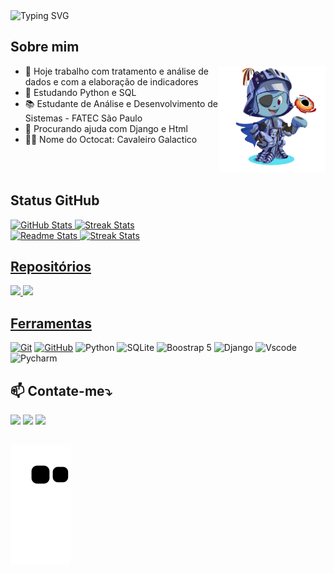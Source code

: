 <!--
**Dev-JoaoM/Dev-JoaoM** is a ✨ _special_ ✨ repository because its `README.md` (this file) appears on your GitHub profile.

Here are some ideas to get you started:

- 🔭 I’m currently working on ...
- 🌱 I’m currently learning ...
- 👯 I’m looking to collaborate on ...
- 🤔 I’m looking for help with ...
- 💬 Ask me about ...
- 📫 How to reach me: ...
- 😄 Pronouns: ...
- ⚡ Fun fact: ...
-->

<br><br>
![Typing SVG](https://readme-typing-svg.herokuapp.com/?color=0528F2&size=40&center=true&vCenter=true&width=1000&lines=Hello+there👋🏾,+sou+o+João+Marcos;Bem+vindo+ao+meu+perfil!)

<h2>Sobre mim</h2>

  <picture><img align="right" src="https://github.com/Dev-JoaoM/Dev-JoaoM/blob/master/img/octocat-cavaleiro%20galatico.png" width = 170px></picture>
  
  - 🔭 Hoje trabalho com tratamento e análise de dados e com a elaboração de indicadores 
  - 🌱 Estudando Python e SQL
  - 📚 Estudante de Análise e Desenvolvimento de Sistemas - FATEC São Paulo
  - 🤔 Procurando ajuda com Django e Html
  - 🐱‍🚀 Nome do Octocat: Cavaleiro Galactico
  
<br><br>

<div>
  <h2> Status GitHub</h2>
  <a href="https://github.com/Dev-JoaoM">
       
  <img alt="GitHub Stats" height="180em" with="170em" src="http://github-profile-summary-cards.vercel.app/api/cards/stats?username=Dev-JoaoM&theme=github_dark"/>
  <img alt="Streak Stats" height="180em" with="170em" src="https://streak-stats.demolab.com/?user=Dev-JoaoM&theme=github-dark-blue&background=000&border=30A3DC&dates=FFF"/>
    
</div>

<div>
  
  <img alt="Readme Stats" height="170" with="170" src="https://github-readme-stats-git-masterrstaa-rickstaa.vercel.app/api/top-langs/?username=DEV-JoaoM&layout=compact&bg_color=000&border_color=30A3DC&title_color=blue&text_color=FFF"/>
  <img alt="Streak Stats" height="170" with="170" src="http://github-profile-summary-cards.vercel.app/api/cards/profile-details?username=Dev-JoaoM&theme=github_dark"/>

</div>


<div>
   <h2>Repositórios</h2>
  <a href="https://github.com/Dev-JoaoM">
    
  <img height="120em" src="https://github-readme-stats.vercel.app/api/pin/?username=Dev-JoaoM&repo=Janos-Park-Project&bg_color=000&border_color=30A3DC&show_icons=true&icon_color=30A3DC&title_color=blue&text_color=FFF"/>
  <img height="120em" src="https://github-readme-stats.vercel.app/api/pin/?username=Dev-JoaoM&repo=Cursos&bg_color=000&border_color=30A3DC&show_icons=true&icon_color=30A3DC&title_color=blue&text_color=FFF"/>



</div>


## Ferramentas


[![Git](https://img.shields.io/badge/Git-E44C30?style=for-the-badge&logo=git&logoColor=fff)](https://git-scm.com/doc) 
[![GitHub](https://img.shields.io/badge/GitHub-000?style=for-the-badge&logo=github&logoColor=fff)](https://docs.github.com/)
![Python](https://img.shields.io/badge/python-3670A0?style=for-the-badge&logo=python&logoColor=ffdd54)
![SQLite](https://img.shields.io/badge/SQLite-gray?style=for-the-badge&logo=sqlite&logoColor=07405E)
![Boostrap 5](https://img.shields.io/badge/boostrap_5-000?style=for-the-badge&logo=bootstrap&labelColor=000)
![Django](https://img.shields.io/badge/Django-092E20?style=for-the-badge&logo=django&logoColor=white)
![Vscode](https://img.shields.io/badge/Vscode-000?style=for-the-badge&logo=visual-studio-code&logoColor=blue)
![Pycharm](https://img.shields.io/badge/PyCharm-000000.svg?&style=for-the-badge&logo=PyCharm&logoColor=green)

  
<h2>📫 Contate-me⤵️</h2>
  <a href="https://web.dio.me/users/joaocarvalho_gfin?tab=skills" target="_blank"><img align="center-midDle" width="35px" src="https://hermes.digitalinnovation.one/assets/diome/logo-minimized.png" target="_blank"></a>
  <a href="https://www.linkedin.com/in/joaoml-carvalho/" target="_blank"><img src="https://img.shields.io/badge/-LinkedIn-%230077B5?style=for-the-badge&logo=linkedin&logoColor=white" target="_blank"></a> 
 <a href = "mailto:joaoml.dev@gmail.com@gmail.com"><img src="https://img.shields.io/badge/Gmail-D14836?style=for-the-badge&logo=gmail&logoColor=white" target="_blank"></a>

## 

![Snake Animation](https://github.com/Dev-JoaoM/Dev-JoaoM/blob/output/github-contribution-grid-snake.svg)
